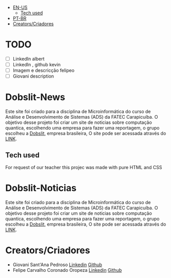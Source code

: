 - [EN-US](#-Dobslit-New)
  - [Tech used](#-Tech-used)
- [PT-BR](#-Dobslit-Noticias)
- [Creators/Criadores](#-Creators/Criadores)

# TODO

- [ ] LinkedIn albert
- [ ] LinkedIn , github kevin
- [ ] Imagem e descricção felipeo
- [ ] Giovani description

# Dobslit-News

Este site foi criado para a disciplina de Microinformática do curso de Análise e Desenvolvimento de Sistemas (ADS) da FATEC Carapicuíba. O objetivo desse projeto foi criar um site de noticias sobre computação quantica, escolhendo uma empresa para fazer uma reportagem, o grupo escolheu a [Dobslit](https://dobslit.com/), empresa brasileira, O site pode ser acessada através do [LINK](https://felipeoropeza.github.io/Dobslit-Noticias/).

## Tech used

For request of our teacher this projec was made with pure HTML and CSS

# Dobslit-Noticias

Este site foi criado para a disciplina de Microinformática do curso de Análise e Desenvolvimento de Sistemas (ADS) da FATEC Carapicuíba. O objetivo desse projeto foi criar um site de noticias sobre computação quantica, escolhendo uma empresa para fazer uma reportagem, o grupo escolheu a [Dobslit](https://dobslit.com/), empresa brasileira, O site pode ser acessada através do [LINK](https://felipeoropeza.github.io/Dobslit-Noticias/).

# Creators/Criadores

- Giovani Sant'Ana Pedroso [Linkedin](https://br.linkedin.com/in/giovani-sant-ana) [Github](https://github.com/Giovani-SantAna-Pedroso)
- Felipe Carvalho Coronado Oropeza [Linkedin](https://br.linkedin.com/in/felipeoropeza) [Github](https://github.com/FelipeOropeza)
